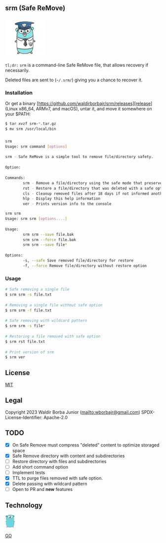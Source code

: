 
## srm (Safe ReMove)

<p>
  <img src="./assets/logo.png" width="128"/>
  <br>
</p>

`tl;dr:` ```srm``` is a command-line Safe ReMove file, that allows recovery if necessarily.

Deleted files are sent to (```~/.srm/```) giving you a chance to recover it. 

### Installation
   
Or get a binary [https://github.com/waldirborbajr/srm/releases][release] (Linux x86_64, ARMv7, and macOS), untar it, and move it somewhere on your $PATH:

```sh
$ tar xvzf srm-*.tar.gz
$ mv srm /usr/local/bin
```

### 

```sh
srm
Usage: srm command [options]

srm - Safe ReMove is a simple tool to remove file/directory safety.

Option:

Commands:
        srm - Remove a file/directory using the safe mode that preserves the file that is possible to restore
        rst - Restore a file/directory that was deleted with a safe option
        cls - Cleanup removed files after 18 days if not informed another day as parameter
        hlp - Display this help information
        ver - Prints version info to the console
```

```sh
srm srm
Usage: srm srm [options....]

Usage:
        srm srm --save file.bak
        srm srm --force file.bak
        srm srm --save file*

Options:
        -s, --safe Save removed file/directory for restore
        -f, --force Remove file/directory without restore option
```      

### Usage

```sh
# Safe removing a single file
$ srm srm -s file.txt

# Removing a single file without safe option
$ srm srm -f file.txt

# Safe removing with wildcard pattern
$ srm srm -s file*

# Restoring a file removed with safe option
$ srm rst file.txt

# Print version of srm
$ srm ver 
```

## License

[MIT](https://github.com/waldirborbajr/srm/blob/main/LICENSE)

## Legal

Copyright 2023 Waldir Borba Junior (<mailto:wborbajr@gmail.com>)
SPDX-License-Identifier: Apache-2.0

## TODO
- [x] On Safe Remove must compress "deleted" content to optimize storaged space
- [x] Safe Remove directory with content and subdirectories
- [ ] Restore directory with files and subdirectories
- [ ] Add short command option
- [ ] Implement tests
- [x] TTL to purge files removed with safe option.
- [x] Delete passing with wildcard pattern
- [ ] Open to PR and **new** features

## Technology

<img src="assets/gopher.png" alt="srm" width="32" /> 

[GO](https://go.dev/)
